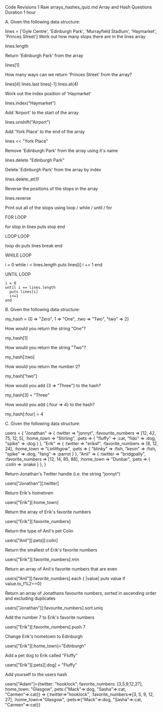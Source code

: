 Code  Revisions 1
Raw  arrays_hashes_quiz.md
Array and Hash Questions
Duration 1 hour

A. Given the following data structure:

lines = ['Gyle Centre', 'Edinburgh Park', 'Murrayfield Stadium', 'Haymarket', 'Princes Street']
Work out how many stops there are in the lines array

  lines.length

Return 'Edinburgh Park' from the array

  lines[1]

How many ways can we return 'Princes Street' from the array?

  lines[4]
  lines.last
  lines[-1]
  lines.at(4)

Work out the index position of 'Haymarket'

  lines.index("Haymarket")

Add 'Airport' to the start of the array

  lines.unshift("Airport")

Add 'York Place' to the end of the array

  lines << "York Place"

Remove 'Edinburgh Park' from the array using it's name

  lines.delete "Edinburgh Park"

Delete 'Edinburgh Park' from the array by index

  lines.delete_at(1)

Reverse the positions of the stops in the array

  lines.reverse

Print out all of the stops using loop / while / until / for

FOR LOOP

  for stop in lines
    puts stop
  end
  
LOOP LOOP

  loop do
    puts lines
    break
  end
  
WHILE LOOP

  i = 0
  while i < lines.length
    puts lines[i]
    i += 1
  end
  
UNTIL LOOP

    i = 0
    until i == lines.length
      puts lines[i]
      i+=1
    end

B. Given the following data structure:

  my_hash = {0 => "Zero", 1 => "One", :two => "Two", "two" => 2}

How would you return the string "One"?

  my_hash[1]

How would you return the string "Two"?

  my_hash[:two]

How would you return the number 2?

  my_hash["two"]

How would you add {3 => "Three"} to the hash?

  my_hash[3] = "Three"

How would you add {:four => 4} to the hash?

  my_hash[:four] = 4

C. Given the following data structure:

  users = {
    "Jonathan" => {
      :twitter => "jonnyt",
      :favourite_numbers => [12, 42, 75, 12, 5],
      :home_town => "Stirling",
      :pets => {
        "fluffy" => :cat,
        "fido" => :dog,
        "spike" => :dog
      }
    },
    "Erik" => {
      :twitter => "eriksf",
      :favorite_numbers => [8, 12, 24],
      :home_town => "Linlithgow",
      :pets => {
        "blinky" => :fish,
        "kevin" => :fish,
        "spike" => :dog,
        "fang" => :parrot
      }
    },
    "Anil" => {
      :twitter => "bridgpally",
      :favorite_numbers => [12, 14, 85, 88],
      :home_town => "Dunbar",
      :pets => {
        :colin => :snake
      }
    },
  }

Return Jonathan's Twitter handle (i.e. the string "jonnyt")

  users["Jonathan"][:twitter]

Return Erik's hometown

  users["Erik"][:home_town]

Return the array of Erik's favorite numbers

  users["Erik"][:favorite_numbers]

Return the type of Anil's pet Colin

  users["Anil"][:pets][:colin]

Return the smallest of Erik's favorite numbers

  users["Erik"][:favorite_numbers].min

Return an array of Anil's favorite numbers that are even

  users["Anil"][:favorite_numbers].each { |value| puts value if value.to_f%2==0}

Return an array of Jonathans favourite numbers, sorted in ascending order and excluding duplicates

  users["Jonathan"][:favourite_numbers].sort.uniq

Add the number 7 to Erik's favorite numbers

  users["Erik"][:favorite_numbers].push 7

Change Erik's hometown to Edinburgh

  users["Erik"][:home_town]="Edinburgh"

Add a pet dog to Erik called "Fluffy"

  users["Erik"][:pets][:dog] = "Fluffy"

Add yourself to the users hash

  users["Adam"]={twitter: "hooklock", favorite_numbers: [3,5,9,12,27], home_town: "Glasgow", pets:{"Mack"=>:dog, "Sasha"=>:cat, "Carmen"=>:cat}}
  => {:twitter=>"hooklock", :favorite_numbers=>[3, 5, 9, 12, 27], :home_town=>"Glasgow", :pets=>{"Mack"=>:dog, "Sasha"=>:cat, "Carmen"=>:cat}}